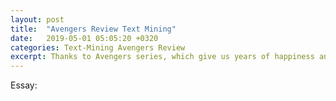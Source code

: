 ```yaml
---
layout: post
title:  "Avengers Review Text Mining"
date:   2019-05-01 05:05:20 +0320
categories: Text-Mining Avengers Review
excerpt: Thanks to Avengers series, which give us years of happiness and massive topics to discuss during social occasions or just with your girlfriend. If you are also a big fan, just go time travelling with me what audiences like to talk about the four Avengers in the last ten years, and think along what happens with you, and your life. <br> <img src="/assets/img/captain-shield.png" height="360" width="380">
---
```


Essay:

<object data="/assets/work/Avengers_TianzhuQin.pdf" width="1000" height="1150" type='application/pdf'/>

[jekyll-docs]: https://jekyllrb.com/docs/home
[jekyll-gh]:   https://github.com/jekyll/jekyll
[jekyll-talk]: https://talk.jekyllrb.com/